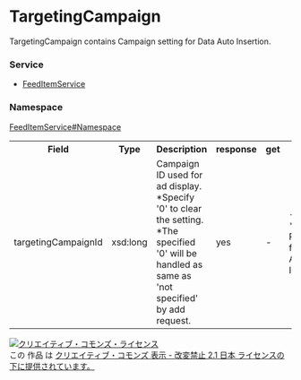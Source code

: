 # TargetingCampaign
TargetingCampaign contains Campaign setting for Data Auto Insertion.

### Service
+ [FeedItemService](../../services/FeedItemService.md)

### Namespace
[FeedItemService#Namespace](../../services/FeedItemService.md#namespace)

<table>
 <tr>
  <th>Field</th>
  <th>Type</th>
  <th>Description</th>
  <th>response</th>
  <th>get</th>
  <th>add</th>
  <th>set</th>
  <th>remove</th>
 </tr>
 <tr>
  <td>targetingCampaignId</td>
  <td>xsd:long</td>
  <td>Campaign ID used for ad display.<br>*Specify '0' to clear the setting.<br>
*The specified '0' will be handled as same as 'not specified' by add request.</td>
  <td>yes</td>
  <td>-</td>
  <td>-<br>* Requirement for Data Auto Insertion.</td>
  <td>-<br>* Requirement for Data Auto Insertion.</td>
  <td>-</td>
 </tr>
</table>

<a rel="license" href="http://creativecommons.org/licenses/by-nd/2.1/jp/"><img alt="クリエイティブ・コモンズ・ライセンス" style="border-width:0" src="https://i.creativecommons.org/l/by-nd/2.1/jp/88x31.png" /></a><br />この 作品 は <a rel="license" href="http://creativecommons.org/licenses/by-nd/2.1/jp/">クリエイティブ・コモンズ 表示 - 改変禁止 2.1 日本 ライセンスの下に提供されています。</a>
